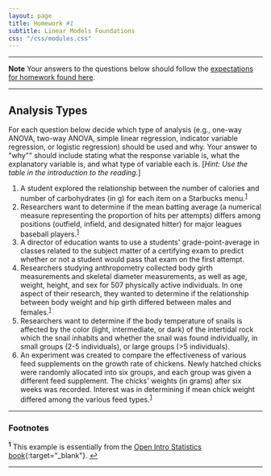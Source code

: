 ```yaml
---
layout: page
title: Homework #1
subtitle: Linear Models Foundations
css: "/css/modules.css"
---
```


----

<div class="alert alert-warning">
  <strong>Note</strong> Your answers to the questions below should follow the <a href="../../resources/hwformat" target="_blank">expectations for homework found here</a>.
</div>

----

## Analysis Types
For each question below decide which type of analysis (e.g., one-way ANOVA, two-way ANOVA, simple linear regression, indicator variable regression, or logistic regression) should be used and why.  Your answer to "why"" should include stating what the response variable is, what the explanatory variable is, and what type of variable each is. [*Hint: Use the table in the introduction to the reading.*]

1. A student explored the relationship between the number of calories and number of carbohydrates (in g) for each item on a Starbucks menu.<sup id="a1">[1](#f1)</sup>
1. Researchers want to determine if the mean batting average (a numerical measure representing the proportion of hits per attempts) differs among positions (outfield, infield, and designated hitter) for major leagues baseball players.<sup id="a1">[1](#f1)</sup>
1. A director of education wants to use a students' grade-point-average in classes related to the subject matter of a certifying exam to predict whether or not a student would pass that exam on the first attempt.
1. Researchers studying anthropometry collected body girth measurements and skeletal diameter measurements, as well as age, weight, height, and sex for 507 physically active individuals.  In one aspect of their research, they wanted to determine if the relationship between body weight and hip girth differed between males and females.<sup id="a1">[1](#f1)</sup>
1. Researchers want to determine if the body temperature of snails is affected by the color (light, intermediate, or dark) of the intertidal rock which the snail inhabits and whether the snail was found individually, in small groups (2-5 individuals), or large groups (>5 individuals).
1. An experiment was created to compare the effectiveness of various feed supplements on the growth rate of chickens.  Newly hatched chicks were randomly allocated into six groups, and each group was given a different feed supplement.  The chicks' weights (in grams) after six weeks was recorded.  Interest was in determining if mean chick weight differed among the various feed types.<sup id="a1">[1](#f1)</sup>

----

### Footnotes

<b id="f1"><sup>1</sup></b> This example is essentially from the [Open Intro Statistics book](http://www.openintro.org/stat/index.php){:target="_blank"}. [↩](#a1)

----
